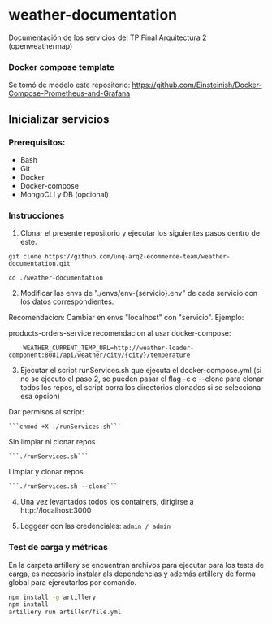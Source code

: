 # weather-documentation

Documentación de los servicios del TP Final Arquitectura 2 (openweathermap)

### Docker compose template

Se tomó de modelo este repositorio:
https://github.com/Einsteinish/Docker-Compose-Prometheus-and-Grafana

## Inicializar servicios

### Prerequisitos:

- Bash
- Git
- Docker
- Docker-compose
- MongoCLI y DB (opcional)

### Instrucciones

1. Clonar el presente repositorio y ejecutar los siguientes pasos dentro de este.

`git clone https://github.com/unq-arq2-ecommerce-team/weather-documentation.git`

`cd ./weather-documentation`

2. Modificar las envs de "./envs/env-{servicio}.env" de cada servicio con los datos correspondientes.

Recomendacion: Cambiar en envs "localhost" con "servicio". Ejemplo:

products-orders-service recomendacion al usar docker-compose:

```
    WEATHER_CURRENT_TEMP_URL=http://weather-loader-component:8081/api/weather/city/{city}/temperature
```

3. Ejecutar el script runServices.sh que ejecuta el docker-compose.yml (si no se ejecuto el paso 2, se pueden pasar el flag -c o --clone para clonar todos los repos, el script borra los directorios clonados si se selecciona esa opcion)

Dar permisos al script:

    ```chmod +X ./runServices.sh```

Sin limpiar ni clonar repos

    ```./runServices.sh```

Limpiar y clonar repos

    ```./runServices.sh --clone```

4. Una vez levantados todos los containers, dirigirse a http://localhost:3000

5. Loggear con las credenciales: `admin / admin`

### Test de carga y métricas

En la carpeta artillery se encuentran archivos para ejecutar para los tests de carga, es necesario instalar als dependencias y además artillery de forma global para ejercutarlos por comando.

```bash
npm install -g artillery
npm install
artillery run artiller/file.yml
```
